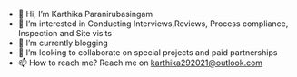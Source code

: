 - 👋 Hi, I’m Karthika Paranirubasingam
- 👀 I’m interested in Conducting Interviews,Reviews, Process compliance, Inspection and Site visits
- 🌱 I’m currently blogging
- 💞️ I’m looking to collaborate on special projects and paid partnerships
- 📫 How to reach me? Reach me on karthika292021@outlook.com

<!---
karthiparani/karthiparani is a ✨ special ✨ repository because its `README.md` (this file) appears on your GitHub profile.
You can click the Preview link to take a look at your changes.
--->
